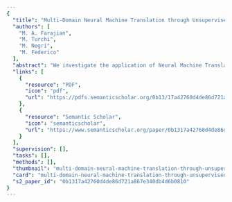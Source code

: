 ```yaml
---
{
  "title": "Multi-Domain Neural Machine Translation through Unsupervised Adaptation",
  "authors": [
    "M. A. Farajian",
    "M. Turchi",
    "M. Negri",
    "M. Federico"
  ],
  "abstract": "We investigate the application of Neural Machine Translation (NMT) under the following three conditions posed by realworld application scenarios. First, we operate with an input stream of sentences coming from many different domains and with no predefined order. Second, the sentences are presented without domain information. Third, the input stream should be processed by a single generic NMT model. To tackle the weaknesses of current NMT technology in this unsupervised multi-domain setting, we explore an efficient instance-based adaptation method that, by exploiting the similarity between the training instances and each test sentence, dynamically sets the hyperparameters of the learning algorithm and updates the generic model on-the-fly. The results of our experiments with multi-domain data show that local adaptation outperforms not only the original generic NMT system, but also a strong phrase-based system and even single-domain NMT models specifically optimized on each domain and applicable only by violating two of our aforementioned assumptions.",
  "links": [
    {
      "resource": "PDF",
      "icon": "pdf",
      "url": "https://pdfs.semanticscholar.org/0b13/17a42760d4de86d721a867e340db4d6b0810.pdf"
    },
    {
      "resource": "Semantic Scholar",
      "icon": "semanticscholar",
      "url": "https://www.semanticscholar.org/paper/0b1317a42760d4de86d721a867e340db4d6b0810"
    }
  ],
  "supervision": [],
  "tasks": [],
  "methods": [],
  "thumbnail": "multi-domain-neural-machine-translation-through-unsupervised-adaptation-thumb.jpg",
  "card": "multi-domain-neural-machine-translation-through-unsupervised-adaptation-card.jpg",
  "s2_paper_id": "0b1317a42760d4de86d721a867e340db4d6b0810"
}
---
```


